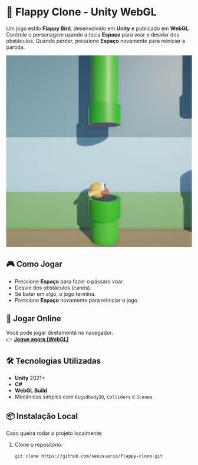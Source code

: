 # 🐤 Flappy Clone - Unity WebGL

Um jogo estilo **Flappy Bird**, desenvolvido em **Unity** e publicado em **WebGL**. Controle o personagem usando a tecla **Espaço** para voar e desviar dos obstáculos. Quando perder, pressione **Espaço** novamente para reiniciar a partida.

![Gameplay](img/FlappyImg.png) <!-- Substitua por uma imagem do jogo, se quiser -->

## 🎮 Como Jogar

- Pressione **Espaço** para fazer o pássaro voar.
- Desvie dos obstáculos (canos).
- Se bater em algo, o jogo termina.
- Pressione **Espaço** novamente para reiniciar o jogo.

## 🚀 Jogar Online

Você pode jogar diretamente no navegador:  
👉 [**Jogue agora (WebGL)**](https://play.unity.com/en/games/1ce39d43-fe18-4899-a23b-f4e63b3bf3cc/builddirectory)

## 🛠️ Tecnologias Utilizadas

- **Unity** 2021+
- **C#**
- **WebGL Build**
- Mecânicas simples com `Rigidbody2D`, `Colliders` e `Scenes`

## 📦 Instalação Local

Caso queira rodar o projeto localmente:

1. Clone o repositório:
   ```bash
   git clone https://github.com/seuusuario/flappy-clone.git
